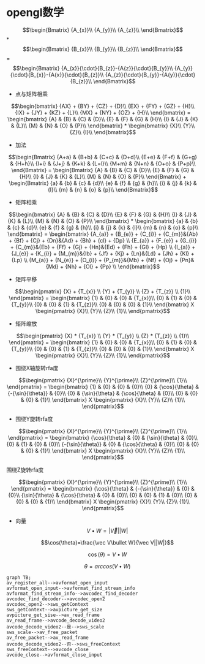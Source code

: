 # opengl数学



$$\begin{Bmatrix}
{A_{x}}\\
{A_{y}}\\
{A_{z}}\\
\end{Bmatrix}$$ * $$\begin{Bmatrix}
{B_{x}}\\
{B_{y}}\\
{B_{z}}\\
\end{Bmatrix}$$ =$$\begin{Bmatrix}
{A_{x}}{\cdot}{B_{z}}-{A{z}}{\cdot}{B_{y}}\\
{A_{y}}{\cdot}{B_{x}}-{A{x}}{\cdot}{B_{z}}\\
{A_{z}}{\cdot}{B_{y}}-{A{y}}{\cdot}{B_{z}}\\
\end{Bmatrix}$$

* 点与矩阵相乘

$$\begin{bmatrix} 
{AX} + {BY} + {CZ} + {D}\\
{EX} + {FY} + {GZ} + {H}\\
{IX} + {JY} + {KZ} + {L}\\
{MX} + {NY} + {OZ} + {H}\\
\end{bmatrix} = \begin{bmatrix} 
{A} & {B} & {C} & {D}\\
{E} & {F} & {G} & {H}\\
{I} & {J} & {K} & {L}\\
{M} & {N} & {O} & {P}\\
\end{bmatrix} * \begin{bmatrix} 
{X}\\
{Y}\\
{Z}\\
{I}\\
\end{bmatrix}$$ 

* 加法

$$\begin{Bmatrix} 
{A+a} & {B+b} & {C+c} & {D+d}\\
{E+e} & {F+f} & {G+g} & {H+h}\\
{I+i} & {J+j} & {K+k} & {L=l}\\
{M+m} & {N+n} & {O+o} & {P+p}\\
\end{Bmatrix} = \begin{Bmatrix} 
{A} & {B} & {C} & {D}\\
{E} & {F} & {G} & {H}\\
{I} & {J} & {K} & {L}\\
{M} & {N} & {O} & {P}\\
\end{Bmatrix} + \begin{Bmatrix} 
{a} & {b} & {c} & {d}\\
{e} & {f} & {g} & {h}\\
{i} & {j} & {k} & {l}\\
{m} & {n} & {o} & {p}\\
\end{Bmatrix}$$

* 矩阵相乘

$$\begin{bmatrix} 
{A} & {B} & {C} & {D}\\
{E} & {F} & {G} & {H}\\
{I} & {J} & {K} & {L}\\
{M} & {N} & {O} & {P}\\
\end{bmatrix} * \begin{bmatrix} 
{a} & {b} & {c} & {d}\\
{e} & {f} & {g} & {h}\\
{i} & {j} & {k} & {l}\\
{m} & {n} & {o} & {p}\\
\end{bmatrix} = \begin{bmatrix} 
{A_{a}} + {B_{e}} + {C_{i}} + {C_{m}}&{Ab} + {Bf} + {Cj} + {Dn}&{Ad} + {Bh} + {cl} + {Dp} \\
{E_{a}} + {F_{e}} + {G_{i}} + {C_{m}}&{Eb} + {Ff} + {Gj} + {Hn}&{Ed} + {Fh} + {Gl} + {Hp} \\
{I_{a}} + {J_{e}} + {K_{i}} + {M_{m}}&{Ib} + {Jf} + {Kj} + {Ln}&{Ld} + {Jh} + {Kl} + {Lp} \\
{M_{a}} + {N_{e}} + {O_{i}} + {P_{m}}&{Mb} + {Nf} + {Oj} + {Pn}&{Md} + {Nh} + {Ol} + {Pp} \\
\end{bmatrix}$$ 

* 矩阵平移

$$\begin{pmatrix} 
{X} + {T_{x}} \\
{Y} + {T_{y}} \\
{Z} + {T_{z}} \\
   {1}\\
\end{pmatrix} = \begin{bmatrix} 
{1} & {0} & {0} & {T_{x}}\\
{0} & {1} & {0} & {T_{y}}\\
{0} & {0} & {1} & {T_{z}}\\
{0} & {0} & {0} & {1}\\
\end{bmatrix} X \begin{pmatrix} 
{X}\\
{Y}\\
{Z}\\
{1}\\
\end{pmatrix}$$ 

* 矩阵缩放

$$\begin{pmatrix} 
{X} * {T_{x}} \\
{Y} * {T_{y}} \\
{Z} * {T_{z}} \\
   {1}\\
\end{pmatrix} = \begin{bmatrix} 
{1} & {0} & {0} & {T_{x}}\\
{0} & {1} & {0} & {T_{y}}\\
{0} & {0} & {1} & {T_{z}}\\
{0} & {0} & {0} & {1}\\
\end{bmatrix} X \begin{pmatrix} 
{X}\\
{Y}\\
{Z}\\
{1}\\
\end{pmatrix}$$ 

* 围绕X轴旋转rfa度

$$\begin{pmatrix} 
{X}^{\prime}\\
{Y}^{\prime}\\
{Z}^{\prime}\\
   {1}\\
\end{pmatrix} = \begin{bmatrix} 
{1} & {0} & {0} & {0}\\
{0} & {\cos}{\theta} & {-{\sin}{\theta}} & {0}\\
{0} & {\sin}{\theta} & {\cos}{\theta} & {0}\\
{0} & {0} & {0} & {1}\\
\end{bmatrix} X \begin{pmatrix} 
{X}\\
{Y}\\
{Z}\\
{1}\\
\end{pmatrix}$$ 

* 围绕Y旋转rfa度

$$\begin{pmatrix} 
{X}^{\prime}\\
{Y}^{\prime}\\
{Z}^{\prime}\\
   {1}\\
\end{pmatrix} = \begin{bmatrix} 
{\cos}{\theta} & {0} & {\sin}{\theta} & {0}\\
{0} & {1} & {0} & {0}\\
{-{\sin}{\theta}} & {0} & {\cos}{\theta} & {0}\\
{0} & {0} & {0} & {1}\\
\end{bmatrix} X \begin{pmatrix} 
{X}\\
{Y}\\
{Z}\\
{1}\\
\end{pmatrix}$$ 

围绕Z旋转rfa度

$$\begin{pmatrix} 
{X}^{\prime}\\
{Y}^{\prime}\\
{Z}^{\prime}\\
   {1}\\
\end{pmatrix} = \begin{bmatrix} 
{\cos}{\theta} & {-{\sin}{\theta}} & {0} & {0}\\
{\sin}{\theta} & {\cos}{\theta} & {0} & {0}\\
{0} & {0} & {1} & {0}\\
{0} & {0} & {0} & {1}\\
\end{bmatrix} X \begin{pmatrix} 
{X}\\
{Y}\\
{Z}\\
{1}\\
\end{pmatrix}$$ 

* 向量  
  $$V \bullet W = |\vec V||W|$$
  
  $$\cos(\theta)=\frac{\vec V\bullet W}{\vec V||W|}$$
  
  $$\cos(\theta)=V \bullet W$$
  
  $$\theta=arccos(V \bullet W)$$

```mermaid
graph TB;
av_register_all-->avformat_open_input
avformat_open_input-->avformat_find_stream_info
avformat_find_stream_info-->avcodec_find_decoder
avcodec_find_decoder-->avcodec_open2
avcodec_open2-->sws_getContext
sws_getContext-->avpicture_get_size
avpicture_get_sise-->av_read_frame
av_read_frame-->avcode_decode_video2
avcode_decode_video2--是-->sws_scale
sws_scale-->av_free_packet
av_free_packet-->av_read_frame
avcode_decode_video2--否-->sws_freeContext
sws_freeContext-->avcode_close
avcode_close-->avformat_close_input

```



  